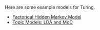 Here are some example models for Turing.

  - [Factorical Hidden Markov Model](https://nbviewer.jupyter.org/github/yebai/Turing.jl/blob/master/notebooks/FHMM.ipynb)
  - [Topic Models: LDA and MoC](https://nbviewer.jupyter.org/github/yebai/Turing.jl/blob/master/notebooks/TopicModels.ipynb)
